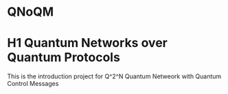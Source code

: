 # QNoQM
# H1 Quantum Networks over Quantum Protocols
This is the introduction project for Q^2^N 
Quantum Netweork with Quantum Control Messages
